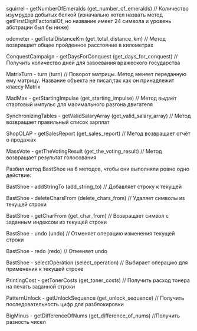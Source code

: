squirrel - getNumberOfEmeralds (get_number_of_emeralds) // Количество изумрудов добытых белкой (изначально хотел назвать метод getFirstDigitFactorialOf, но название имеет 24 символа и уровень абстрации был бы ниже)

odometer - getTotalDistanceKm (get_total_distance_km) // Метод возвращает общее пройденное расстояние в километрах

ConquestCampaign - getDaysForConquest (get_days_for_conquest) // Получить количество дней для завоевания вражеского государства

MatrixTurn - turn (turn) // Поворот матрицы. Метод меняет переданную ему матрицу. Название объекта не писал,так как он принадлежит классу Matrix

MadMax - getStartingImpulse (get_starting_impulse) // Метод выдаёт стартовый импульс для масимального разгона двигателя

SynchronizingTables - getValidSalaryArray (get_valid_salary_array) // Метод возвращает правильный список зарплат

ShopOLAP - getSalesReport (get_sales_report) // Метод возвращает отчёт о продажах

MassVote - getTheVotingResult (get_the_voting_result) // Метод возвращает результат голосования

Разбил метод BastShoe на 6 методов, чтобы они выполняли ровно одно действие:

BastShoe - addStringTo (add_string_to) // Добавляет строку к текущей

BastShoe - deleteCharsFrom (delete_chars_from) // Удаляет символы из текущей строки

BastShoe - getCharFrom (get_char_from) // Возвращает символ с заданным индексом из текущей строки

BastShoe - undo (undo) // Отменяет операцию изменения текущей строки

BastShoe - redo (redo) // Отменяет undo

BastShoe - selectOperation (select_operation) // Выбирает операцию для применения к текущей строке


PrintingCost - getTonerCosts (get_toner_costs) // Получить расход тонера на печать заданной строки

PatternUnlock - getUnlockSequence (get_unlock_sequence) // Получить последовательность цифр для разблокировки

BigMinus - getDifferenceOfNums (get_difference_of_nums) //Получить разность чисел